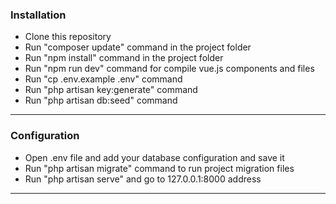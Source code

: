 ### Installation

- Clone this repository 
- Run "composer update" command in the project folder
- Run "npm install" command in the project folder
- Run "npm run dev" command for compile vue.js components and files
- Run "cp .env.example .env" command
- Run "php artisan key:generate" command
- Run "php artisan db:seed" command

 

------------
### Configuration

- Open .env file and add your database configuration and save it
- Run "php artisan migrate" command to run project migration files
- Run "php artisan serve" and go to 127.0.0.1:8000 address

------------
